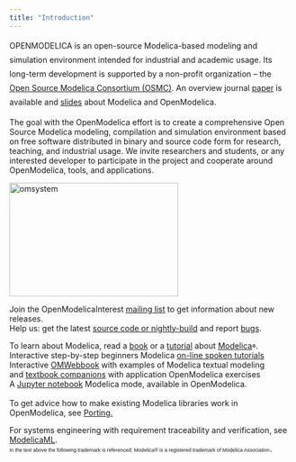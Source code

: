 ```yaml
---
title: "Introduction"
---
```

<p><span style="line-height: 1.8;">OPENMODELICA is an open-source Modelica-based modeling and simulation environment intended for industrial and academic usage. Its long-term development is supported by a non-profit organization – the </span><a href="index.php?option=com_content&amp;view=article&amp;id=24&amp;Itemid=160" style="line-height: 1.8;">Open Source Modelica Consortium (OSMC)</a><span style="line-height: 1.8;">. An overview journal&nbsp;<a href="index.php?option=com_content&amp;view=article&amp;layout=edit&amp;id=208">paper</a> is available and <a href="images/M_images/Modelica-OpenModelica-slides.pdf">slides</a> about Modelica and OpenModelica.</span></p>
<p>The goal with the OpenModelica effort is to create a comprehensive Open Source Modelica modeling, compilation and simulation environment based on free software distributed in binary and source code form for research, teaching, and industrial usage. We invite researchers and students, or any interested developer to participate in the project and cooperate around OpenModelica, tools, and applications.</p>
<p><a href="images/M_images/om.jpg" target="_blank"><img title="omsystem" src="images/M_images/om.jpg" alt="omsystem" width="300" height="202" border="0" /></a></p>
<p>Join the OpenModelicaInterest <a href="index.php?option=com_content&amp;view=article&amp;id=180:mailing-lists&amp;catid=2&amp;Itemid=249">mailing list</a>&nbsp;to get information about new releases.<br />Help us: get the latest <a href="index.php?option=com_content&amp;view=article&amp;id=29&amp;Itemid=240">source code or nightly-build</a> and report <a href="https://trac.openmodelica.org/OpenModelica">bugs</a>.</p>
<div class="ja-pathway-text" style="text-align: left;"><span>To learn about Modelica, read a <a href="index.php?option=com_content&amp;view=article&amp;id=33&amp;Itemid=174">book</a> or a <a href="images/M_images/200204-ModelicaTutorial-slides-PeterFritzson-AdrianPop-MODPROD2020.pdf" target="_blank">tutorial</a> about <a href="http://www.modelica.org">Modelica</a><span style="color: #000000; font-size: x-small;">®</span>.</span></div>
<div class="ja-pathway-text" style="text-align: left;">Interactive step-by-step beginners Modelica <a href="http://spoken-tutorial.org/tutorial-search/?search_foss=OpenModelica&amp;search_language=English">on-line spoken tutorials</a></div>
<div class="ja-pathway-text" style="text-align: left;">Interactive <a href="http://omwebbook.openmodelica.org/">OMWebbook</a> with examples of Modelica textual modeling</div>
<div class="ja-pathway-text" style="text-align: left;">and <a href="http://om.fossee.in/textbook-companion/completed-books">textbook companions</a> with application OpenModelica exercises</div>
<div class="ja-pathway-text" style="text-align: left;">A <a href="https://github.com/OpenModelica/jupyter-openmodelica">Jupyter notebook</a> Modelica mode, available in OpenModelica.</div>
<div>&nbsp;</div>
<div class="ja-pathway-text">To get advice how to make existing Modelica libraries work in OpenModelica, see <a href="doc/OpenModelicaUsersGuide/latest/porting.html">Porting.</a></div>
<p><span>For systems engineering with requirement traceability and verification, see <a href="index.php?option=com_content&amp;view=article&amp;id=139:modelicaml&amp;Itemid=101" target="_blank">ModelicaML</a>.</span><br /><span style="font-family: Arial, sans-serif; line-height: normal;"><span style="font-size: xx-small; font-family: Tahoma, Helvetica, Arial, sans-serif;">In the text above the following trademark is&nbsp;referenced: Modelica® is a registered trademark of Modelica Association</span><span style="font-size: 11pt;">.</span></span></p>
<div id="_mcePaste" class="mcePaste" data-mce-bogus="1" style="position: absolute; left: 0px; top: 309px; width: 1px; height: 1px; overflow: hidden;">
<p style="margin-top: 0px; margin-bottom: 0px; font-family: Calibri, Arial, Helvetica, sans-serif; font-size: 16px;">A Jupyter notebook Modelica mode, available in OpenModelica.</p>
<p>&nbsp;</p>
</div>